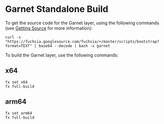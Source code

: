 # Garnet Standalone Build

To get the source code for the Garnet layer, using the following commands
(see [Getting Source](https://fuchsia.googlesource.com/fuchsia/+/master/docs/getting_source.md)
for more information):

```
curl -s "https://fuchsia.googlesource.com/fuchsia/+/master/scripts/bootstrap?format=TEXT" | base64 --decode | bash -s garnet
```

To build the Garnet layer, use the following commands:

## x64

```
fx set x64
fx full-build
```

## arm64

```
fx set arm64
fx full-build
```
